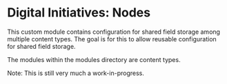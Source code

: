 # Digital Initiatives: Nodes

This custom module contains configuration for shared field storage among
multiple content types. The goal is for this to allow reusable configuration for
shared field storage.

The modules within the modules directory are content types.

Note: This is still very much a work-in-progress.
